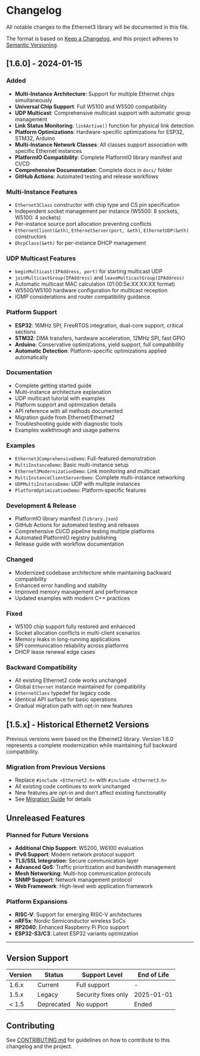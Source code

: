 # Changelog

All notable changes to the Ethernet3 library will be documented in this file.

The format is based on [Keep a Changelog](https://keepachangelog.com/en/1.0.0/),
and this project adheres to [Semantic Versioning](https://semver.org/spec/v2.0.0.html).

## [1.6.0] - 2024-01-15

### Added
- **Multi-Instance Architecture**: Support for multiple Ethernet chips simultaneously
- **Universal Chip Support**: Full W5100 and W5500 compatibility
- **UDP Multicast**: Comprehensive multicast support with automatic group management
- **Link Status Monitoring**: `linkActive()` function for physical link detection
- **Platform Optimizations**: Hardware-specific optimizations for ESP32, STM32, Arduino
- **Multi-Instance Network Classes**: All classes support association with specific Ethernet instances
- **PlatformIO Compatibility**: Complete PlatformIO library manifest and CI/CD
- **Comprehensive Documentation**: Complete docs in `docs/` folder
- **GitHub Actions**: Automated testing and release workflows

### Multi-Instance Features
- `Ethernet3Class` constructor with chip type and CS pin specification
- Independent socket management per instance (W5500: 8 sockets, W5100: 4 sockets)
- Per-instance source port allocation preventing conflicts
- `EthernetClient(&eth)`, `EthernetServer(port, &eth)`, `EthernetUDP(&eth)` constructors
- `DhcpClass(&eth)` for per-instance DHCP management

### UDP Multicast Features
- `beginMulticast(IPAddress, port)` for starting multicast UDP
- `joinMulticastGroup(IPAddress)` and `leaveMulticastGroup(IPAddress)`
- Automatic multicast MAC calculation (01:00:5e:XX:XX:XX format)
- W5500/W5100 hardware configuration for multicast reception
- IGMP considerations and router compatibility guidance

### Platform Support
- **ESP32**: 16MHz SPI, FreeRTOS integration, dual-core support, critical sections
- **STM32**: DMA transfers, hardware acceleration, 12MHz SPI, fast GPIO
- **Arduino**: Conservative optimizations, yield support, full compatibility
- **Automatic Detection**: Platform-specific optimizations applied automatically

### Documentation
- Complete getting started guide
- Multi-instance architecture explanation  
- UDP multicast tutorial with examples
- Platform support and optimization details
- API reference with all methods documented
- Migration guide from Ethernet/Ethernet2
- Troubleshooting guide with diagnostic tools
- Examples walkthrough and usage patterns

### Examples
- `Ethernet3ComprehensiveDemo`: Full-featured demonstration
- `MultiInstanceDemo`: Basic multi-instance setup
- `Ethernet3ModernizationDemo`: Link monitoring and multicast
- `MultiInstanceClientServerDemo`: Complete multi-instance networking
- `UDPMultiInstanceDemo`: UDP with multiple instances
- `PlatformOptimizationDemo`: Platform-specific features

### Development & Release
- PlatformIO library manifest (`library.json`)
- GitHub Actions for automated testing and releases
- Comprehensive CI/CD pipeline testing multiple platforms
- Automated PlatformIO registry publishing
- Release guide with workflow documentation

### Changed
- Modernized codebase architecture while maintaining backward compatibility
- Enhanced error handling and stability
- Improved memory management and performance
- Updated examples with modern C++ practices

### Fixed
- W5100 chip support fully restored and enhanced
- Socket allocation conflicts in multi-client scenarios
- Memory leaks in long-running applications
- SPI communication reliability across platforms
- DHCP lease renewal edge cases

### Backward Compatibility
- All existing Ethernet2 code works unchanged
- Global `Ethernet` instance maintained for compatibility
- `EthernetClass` typedef for legacy code
- Identical API surface for basic operations
- Gradual migration path with opt-in new features

## [1.5.x] - Historical Ethernet2 Versions

Previous versions were based on the Ethernet2 library. Version 1.6.0 represents a complete modernization while maintaining full backward compatibility.

### Migration from Previous Versions
- Replace `#include <Ethernet2.h>` with `#include <Ethernet3.h>`
- All existing code continues to work unchanged
- New features are opt-in and don't affect existing functionality
- See [Migration Guide](docs/migration-guide.md) for details

## Unreleased Features

### Planned for Future Versions
- **Additional Chip Support**: W5200, W6100 evaluation
- **IPv6 Support**: Modern network protocol support
- **TLS/SSL Integration**: Secure communication layer
- **Advanced QoS**: Traffic prioritization and bandwidth management
- **Mesh Networking**: Multi-hop communication protocols
- **SNMP Support**: Network management protocol
- **Web Framework**: High-level web application framework

### Platform Expansions
- **RISC-V**: Support for emerging RISC-V architectures
- **nRF5x**: Nordic Semiconductor wireless SoCs
- **RP2040**: Enhanced Raspberry Pi Pico support
- **ESP32-S3/C3**: Latest ESP32 variants optimization

---

## Version Support

| Version | Status | Support Level | End of Life |
|---------|--------|---------------|-------------|
| 1.6.x | Current | Full support | - |
| 1.5.x | Legacy | Security fixes only | 2025-01-01 |
| < 1.5 | Deprecated | No support | Ended |

## Contributing

See [CONTRIBUTING.md](CONTRIBUTING.md) for guidelines on how to contribute to this changelog and the project.